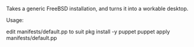 Takes a generic FreeBSD installation, and turns it into a workable
desktop.

Usage:

  edit manifests/default.pp to suit
  pkg install -y puppet
  puppet apply manifests/default.pp
